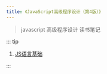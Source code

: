 ```yaml
---
title: 《JavaScript高级程序设计（第4版）》
---
```


> javascript 高级程序设计 读书笔记

::: tip
1. [JS语言基础](./js_advanced4_one.md)

:::
